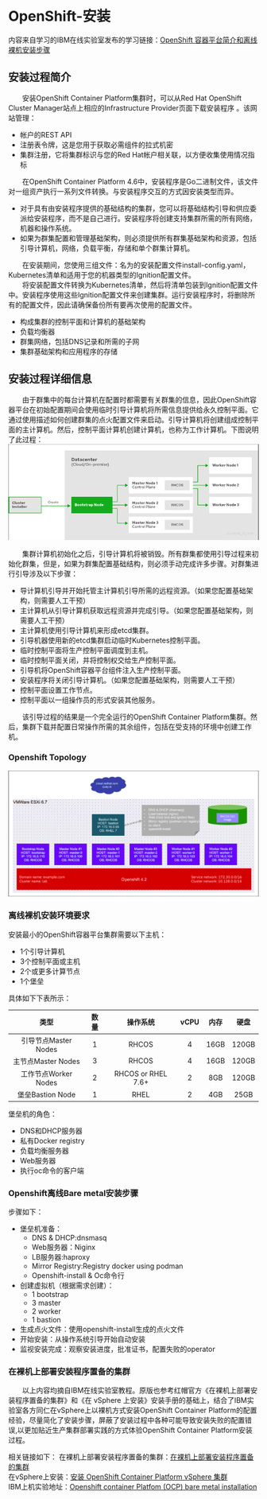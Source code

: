 # OpenShift-安装
内容来自学习的IBM在线实验室发布的学习链接：[OpenShift 容器平台简介和离线裸机安装步骤](https://csc.cn.ibm.com/roadmap/index/6cad9db3-bca0-45a8-abbc-c2c6fd38cb60?eventId=5c9e9c67-e55e-483a-a6bb-32f89b1bdc23)
## 安装过程简介
&#8195;&#8195;安装OpenShift Container Platform集群时，可以从Red Hat OpenShift Cluster Manager站点上相应的Infrastructure Provider页面下载安装程序 。该网站管理：
- 帐户的REST API
- 注册表令牌，这是您用于获取必需组件的拉式机密
- 集群注册，它将集群标识与您的Red Hat帐户相关联，以方便收集使用情况指标

&#8195;&#8195;在OpenShift Container Platform 4.6中，安装程序是Go二进制文件，该文件对一组资产执行一系列文件转换。与安装程序交互的方式因安装类型而异。
- 对于具有由安装程序提供的基础结构的集群，您可以将基础结构引导和供应委派给安装程序，而不是自己进行。安装程序将创建支持集群所需的所有网络，机器和操作系统。
- 如果为群集配置和管理基础架构，则必须提供所有群集基础架构和资源，包括引导计算机，网络，负载平衡，存储和单个群集计算机。
     
&#8195;&#8195;在安装期间，您使用三组文件：名为的安装配置文件install-config.yaml，Kubernetes清单和适用于您的机器类型的Ignition配置文件。    
&#8195;&#8195;将安装配置文件转换为Kubernetes清单，然后将清单包装到Ignition配置文件中。安装程序使用这些Ignition配置文件来创建集群。运行安装程序时，将删除所有的配置文件，因此请确保备份所有要再次使用的配置文件。
- 构成集群的控制平面和计算机的基础架构
- 负载均衡器
- 群集网络，包括DNS记录和所需的子网
- 集群基础架构和应用程序的存储

## 安装过程详细信息
&#8195;&#8195;由于群集中的每台计算机在配置时都需要有关群集的信息，因此OpenShift容器平台在初始配置期间会使用临时引导计算机将所需信息提供给永久控制平面。它通过使用描述如何创建群集的点火配置文件来启动。引导计算机将创建组成控制平面的主计算机。然后，控制平面计算机创建计算机，也称为工作计算机。下图说明了此过程：    
![openshift安装过程](openshift-3.png)

&#8195;&#8195;集群计算机初始化之后，引导计算机将被销毁。所有群集都使用引导过程来初始化群集，但是，如果为群集配置基础结构，则必须手动完成许多步骤。对群集进行引导涉及以下步骤：
- 导计算机引导并开始托管主计算机引导所需的远程资源。（如果您配置基础架构，则需要人工干预）
- 主计算机从引导计算机获取远程资源并完成引导。（如果您配置基础架构，则需要人工干预）
- 主计算机使用引导计算机来形成etcd集群。
- 引导机器使用新的etcd集群启动临时Kubernetes控制平面。
- 临时控制平面将生产控制平面调度到主机。
- 临时控制平面关闭，并将控制权交给生产控制平面。
- 引导机将OpenShift容器平台组件注入生产控制平面。
- 安装程序将关闭引导计算机。（如果您配置基础架构，则需要人工干预）
- 控制平面设置工作节点。
- 控制平面以一组操作员的形式安装其他服务。

&#8195;&#8195;该引导过程的结果是一个完全运行的OpenShift Container Platform集群。然后，集群下载并配置日常操作所需的其余组件，包括在受支持的环境中创建工作机。

### Openshift Topology
![Openshift Topology](openshift-4.png)
### 离线裸机安装环境要求
安装最小的OpenShift容器平台集群需要以下主机：
- 1个引导计算机
- 3个控制平面或主机
- 2个或更多计算节点
- 1个堡垒

具体如下下表所示：

类型|数量|操作系统|vCPU|内存|硬盘
:---:|:---:|:---:|:---:|:---:|:---:
引导节点Master Nodes|1|RHCOS|4|16GB|120GB
主节点Master Nodes|3|RHCOS|4|16GB|120GB
工作节点Worker Nodes|2|RHCOS or RHEL 7.6+|2|8GB|120GB
堡垒Bastion Node|1|RHEL|2|4GB|25GB

堡垒机的角色：
- DNS和DHCP服务器
- 私有Docker registry
- 负载均衡服务器
- Web服务器
- 执行oc命令的客户端

### Openshift离线Bare metal安装步骤
步骤如下：
- 堡垒机准备：
    - DNS & DHCP:dnsmasq
    - Web服务器：Niginx
    - LB服务器:haproxy
    - Mirror Registry:Registry docker using podman
    - Openshift-install & Oc命令行
- 创建虚拟机（根据需求创建）：
    - 1 bootstrap
    - 3 master
    - 2 worker
    - 1 bastion
- 生成点火文件：使用openshift-install生成的点火文件
- 开始安装：从操作系统引导开始自动安装
- 监视安装完成：观察安装进度，批准证书，配置失败的operator

### 在裸机上部署安装程序置备的集群
&#8195;&#8195;以上内容均摘自IBM在线实验室教程。原版也参考红帽官方《在裸机上部署安装程序置备的集群》和《在 vSphere 上安装》安装手册的基础上，结合了IBM实验室各方同仁在vSphere上以裸机方式安装OpenShift Container Platform的配置经验，尽量简化了安装步骤，屏蔽了安装过程中各种可能导致安装失败的配置错误,以更加贴近生产集群部署实践的方式体验OpenShift Container Platform安装过程。

相关链接如下：
在裸机上部署安装程序置备的集群：[在裸机上部署安装程序置备的集群](https://access.redhat.com/documentation/zh-cn/openshift_container_platform/4.6/html/deploying_installer-provisioned_clusters_on_bare_metal/index?_ga=2.241581835.845499386.1613305155-1408166508.1612514124)     
在vSphere上安装：[安装 OpenShift Container Platform vSphere 集群](https://access.redhat.com/documentation/zh-cn/openshift_container_platform/4.6/html/installing_on_vsphere/index?_ga=2.44110765.845499386.1613305155-1408166508.1612514124)    
IBM上机实验地址：[Openshift container Platfom (OCP) bare metal installation](https://csc.cn.ibm.com/src/index/425ebe3f-163d-4bd2-8ffd-a3770f9f5162?rtype=experiment&roadmapId=6cad9db3-bca0-45a8-abbc-c2c6fd38cb60&eventId=5c9e9c67-e55e-483a-a6bb-32f89b1bdc23)
